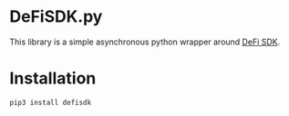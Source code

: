 # DeFiSDK.py

This library is a simple asynchronous python wrapper around [DeFi SDK](https://github.com/zeriontech/defi-sdk.).

# Installation
`pip3 install defisdk`
